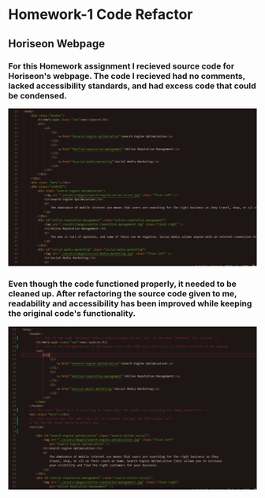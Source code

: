 # Homework-1 Code Refactor
## Horiseon Webpage 
### For this Homework assignment I recieved source code for Horiseon's webpage.  The code I recieved had no comments, lacked accessibility standards, and had excess code that could be condensed.
 ![Image of messy code](Develop/assets/images/prerefactorcode.PNG)


### Even though the code functioned properly,  it needed to be cleaned up. After refactoring the source code given to me, readability and accessibility has been improved while keeping the original code's functionality.
![Image of clean code](Develop/assets/images/postrefactorcode.PNG)